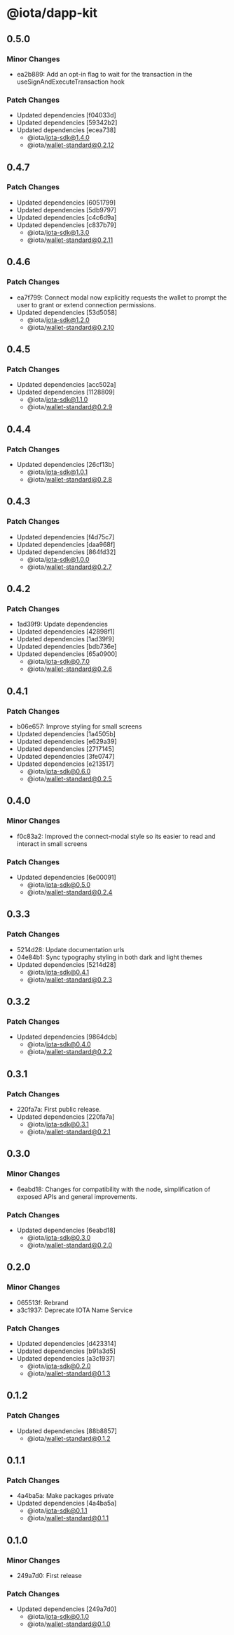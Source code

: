 # @iota/dapp-kit

## 0.5.0

### Minor Changes

-   ea2b889: Add an opt-in flag to wait for the transaction in the useSignAndExecuteTransaction hook

### Patch Changes

-   Updated dependencies [f04033d]
-   Updated dependencies [59342b2]
-   Updated dependencies [ecea738]
    -   @iota/iota-sdk@1.4.0
    -   @iota/wallet-standard@0.2.12

## 0.4.7

### Patch Changes

-   Updated dependencies [6051799]
-   Updated dependencies [5db9797]
-   Updated dependencies [c4c6d9a]
-   Updated dependencies [c837b79]
    -   @iota/iota-sdk@1.3.0
    -   @iota/wallet-standard@0.2.11

## 0.4.6

### Patch Changes

-   ea7f799: Connect modal now explicitly requests the wallet to prompt the user to grant or extend
    connection permissions.
-   Updated dependencies [53d5058]
    -   @iota/iota-sdk@1.2.0
    -   @iota/wallet-standard@0.2.10

## 0.4.5

### Patch Changes

-   Updated dependencies [acc502a]
-   Updated dependencies [1128809]
    -   @iota/iota-sdk@1.1.0
    -   @iota/wallet-standard@0.2.9

## 0.4.4

### Patch Changes

-   Updated dependencies [26cf13b]
    -   @iota/iota-sdk@1.0.1
    -   @iota/wallet-standard@0.2.8

## 0.4.3

### Patch Changes

-   Updated dependencies [f4d75c7]
-   Updated dependencies [daa968f]
-   Updated dependencies [864fd32]
    -   @iota/iota-sdk@1.0.0
    -   @iota/wallet-standard@0.2.7

## 0.4.2

### Patch Changes

-   1ad39f9: Update dependencies
-   Updated dependencies [42898f1]
-   Updated dependencies [1ad39f9]
-   Updated dependencies [bdb736e]
-   Updated dependencies [65a0900]
    -   @iota/iota-sdk@0.7.0
    -   @iota/wallet-standard@0.2.6

## 0.4.1

### Patch Changes

-   b06e657: Improve styling for small screens
-   Updated dependencies [1a4505b]
-   Updated dependencies [e629a39]
-   Updated dependencies [2717145]
-   Updated dependencies [3fe0747]
-   Updated dependencies [e213517]
    -   @iota/iota-sdk@0.6.0
    -   @iota/wallet-standard@0.2.5

## 0.4.0

### Minor Changes

-   f0c83a2: Improved the connect-modal style so its easier to read and interact in small screens

### Patch Changes

-   Updated dependencies [6e00091]
    -   @iota/iota-sdk@0.5.0
    -   @iota/wallet-standard@0.2.4

## 0.3.3

### Patch Changes

-   5214d28: Update documentation urls
-   04e84b1: Sync typography styling in both dark and light themes
-   Updated dependencies [5214d28]
    -   @iota/iota-sdk@0.4.1
    -   @iota/wallet-standard@0.2.3

## 0.3.2

### Patch Changes

-   Updated dependencies [9864dcb]
    -   @iota/iota-sdk@0.4.0
    -   @iota/wallet-standard@0.2.2

## 0.3.1

### Patch Changes

-   220fa7a: First public release.
-   Updated dependencies [220fa7a]
    -   @iota/iota-sdk@0.3.1
    -   @iota/wallet-standard@0.2.1

## 0.3.0

### Minor Changes

-   6eabd18: Changes for compatibility with the node, simplification of exposed APIs and general
    improvements.

### Patch Changes

-   Updated dependencies [6eabd18]
    -   @iota/iota-sdk@0.3.0
    -   @iota/wallet-standard@0.2.0

## 0.2.0

### Minor Changes

-   065513f: Rebrand
-   a3c1937: Deprecate IOTA Name Service

### Patch Changes

-   Updated dependencies [d423314]
-   Updated dependencies [b91a3d5]
-   Updated dependencies [a3c1937]
    -   @iota/iota-sdk@0.2.0
    -   @iota/wallet-standard@0.1.3

## 0.1.2

### Patch Changes

-   Updated dependencies [88b8857]
    -   @iota/wallet-standard@0.1.2

## 0.1.1

### Patch Changes

-   4a4ba5a: Make packages private
-   Updated dependencies [4a4ba5a]
    -   @iota/iota-sdk@0.1.1
    -   @iota/wallet-standard@0.1.1

## 0.1.0

### Minor Changes

-   249a7d0: First release

### Patch Changes

-   Updated dependencies [249a7d0]
    -   @iota/iota-sdk@0.1.0
    -   @iota/wallet-standard@0.1.0
